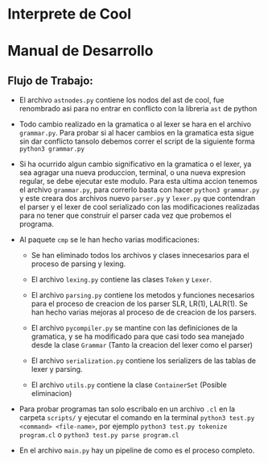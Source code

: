 # Interprete de Cool

# Manual de Desarrollo 

## Flujo de Trabajo:

- El archivo `astnodes.py` contiene los nodos del ast de cool, fue renombrado asi para no entrar en conflicto con la libreria `ast` de python

- Todo cambio realizado en la gramatica o al lexer se hara en el archivo `grammar.py`. Para probar si al hacer cambios en la gramatica esta sigue sin dar conflicto tansolo debemos correr el script de la siguiente forma `python3 grammar.py`

- Si ha ocurrido algun cambio significativo en la gramatica o el lexer, ya sea agragar una nueva produccion, terminal, o una nueva expresion regular, se debe ejecutar este modulo. Para esta ultima accion tenemos el archivo `grammar.py`, para correrlo basta con hacer `python3 grammar.py` y este creara dos archivos nuevo `parser.py` y `lexer.py` que contendran el parser y el lexer de cool serializado con las modificaciones realizadas para no tener que construir el parser cada vez que probemos el programa.

- Al paquete `cmp` se le han hecho varias modificaciones:

    - Se han eliminado todos los archivos y clases innecesarios para el proceso de parsing y lexing.
    
    - El archivo `lexing.py` contiene las clases `Token` y `Lexer`.
    
    - El archivo `parsing.py` contiene los metodos y funciones necesarios para el proceso de creacion de los parser SLR, LR(1), LALR(1). Se han hecho varias mejoras al proceso de de creacion de los parsers.
    
    - El archivo `pycompiler.py` se mantine con las definiciones de la gramatica, y se ha modificado para que casi todo sea manejado desde la clase `Grammar` (Tanto la creacion del lexer como el parser)
    
    - El archivo `serialization.py` contiene los serializers de las tablas de lexer y parsing.
    
    - El archivo `utils.py` contiene la clase `ContainerSet` (Posible eliminacion)
    
- Para probar programas tan solo escribalo en un archivo `.cl` en la carpeta `scripts/`  y ejecutar el comando en la terminal `python3 test.py <command> <file-name>`, por ejemplo `python3 test.py tokenize program.cl` o `python3 test.py parse program.cl`

- En el archivo `main.py` hay un pipeline de como es el proceso completo.
